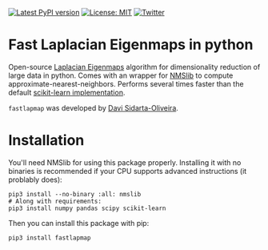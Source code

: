 [![Latest PyPI version](https://img.shields.io/pypi/v/fastlapmap.svg)](https://pypi.org/project/fastlapmap/)
[![License: MIT](https://img.shields.io/badge/License-MIT-yellow.svg)](https://opensource.org/licenses/MIT)
[![Twitter](https://img.shields.io/twitter/url/https/twitter.com/DaviSidarta.svg?label=Follow%20%40davisidarta&style=social)](https://twitter.com/davisidarta)
        
# Fast Laplacian Eigenmaps in python

Open-source [Laplacian Eigenmaps](https://www2.imm.dtu.dk/projects/manifold/Papers/Laplacian.pdf) algorithm for dimensionality reduction of large data in python. Comes with an
 wrapper for [NMSlib](https://github.com/nmslib/nmslib) to compute approximate-nearest-neighbors.
Performs several times faster than the default [scikit-learn implementation](https://scikit-learn.org/stable/modules/generated/sklearn.manifold.SpectralEmbedding.html).    

`fastlapmap` was developed by [Davi Sidarta-Oliveira](https://twitter.com/davisidarta). 

# Installation

You'll need NMSlib for using this package properly. Installing it with no binaries is recommended if your CPU supports
 advanced instructions (it problably does): 

```
pip3 install --no-binary :all: nmslib
# Along with requirements:
pip3 install numpy pandas scipy scikit-learn 
```

Then you can install this package with pip:

```
pip3 install fastlapmap
```
